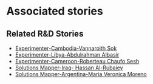 # Associated stories

<!-- !!DO NOT REMOVE!! start autogenerated hyperlinks -->
## Related R&D Stories
- [Experimenter\-Cambodia\-Vannaroith Sok](/stories/?doc=Experimenters_KHM)
- [Experimenter\-Libya\-Abdulrahman Albasir](/stories/?doc=Experimenters_LBY)
- [Experimenter\-Cameroon\-Roberteau Chaufo Sesh](/stories/?doc=Experimenters_CMR)
- [Solutions Mapper\-Iraq\- Hassan Al\-Rubaiey](/stories/?doc=SolutionMappers_IRQ)
- [Solutions Mapper\-Argentina\-Maria Veronica Moreno](/stories/?doc=SolutionMappers_ARG)
<!-- !!DO NOT REMOVE!! end autogenerated hyperlinks -->